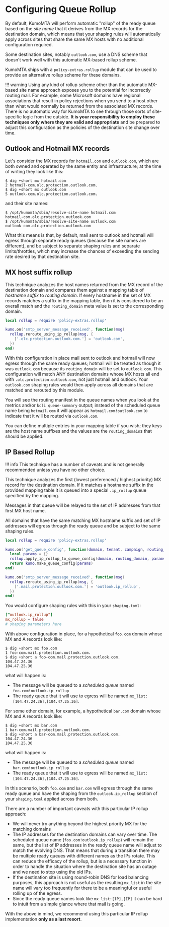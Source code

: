 # Configuring Queue Rollup

By default, KumoMTA will perform automatic "rollup" of the ready queue based on
the *site name* that it derives from the MX records for the destination domain,
which means that your shaping rules will automatically apply across sites that
share the same MX hosts with no additional configuration required.

Some destination sites, notably `outlook.com`, use a DNS scheme that doesn't
work well with this automatic MX-based rollup scheme.

KumoMTA ships with a `policy-extras.rollup` module that can be used to
provide an alternative rollup scheme for these domains.

!!! warning
    Using any kind of rollup scheme other than the automatic MX-based
    site name approach exposes you to the potential for incorrectly
    routing mail. For example, some Microsoft domains have regional
    associations that result in policy rejections when you send to
    a host other than what would normally be returned from the
    associated MX records. There is no automatic way for KumoMTA
    to see through those sorts of site-specific logic from the outside.
    **It is your responsibility to employ these techniques only where
    they are valid and appropriate** and be prepared to adjust this
    configuration as the policies of the destination site change
    over time.

## Outlook and Hotmail MX records

Let's consider the MX records for `hotmail.com` and `outlook.com`, which are
both owned and operated by the same entity and infrastructure; at the time of
writing they look like this:

```console
$ dig +short mx hotmail.com
2 hotmail-com.olc.protection.outlook.com.
$ dig +short mx outlook.com
5 outlook-com.olc.protection.outlook.com.
```

and their site names:

```console
$ /opt/kumomta/sbin/resolve-site-name hotmail.com
hotmail-com.olc.protection.outlook.com
$ /opt/kumomta/sbin/resolve-site-name outlook.com
outlook-com.olc.protection.outlook.com
```

What this means is that, by default, mail sent to outlook and hotmail will
egress through separate ready queues (because the site names are different),
and be subject to separate shaping rules and separate limits/throttles, which
may increase the chances of exceeding the sending rate desired by that
destination site.

## MX host suffix rollup

This technique analyzes the host names returned from the MX record
of the destination domain and compares them against a mapping table
of *hostname suffix* to *routing domain*.  If every hostname in
the set of MX records matches a suffix in the mapping table, then
it is considered to be an overall match and the `routing_domain`
meta value is set to the corresponding domain.

```lua
local rollup = require 'policy-extras.rollup'

kumo.on('smtp_server_message_received', function(msg)
  rollup.reroute_using_ip_rollup(msg, {
    ['.olc.protection.outlook.com.'] = 'outlook.com',
  })
end)
```

With this configuration in place mail sent to outlook and hotmail will now
egress through the same ready queues; hotmail will be treated as though it was
`outlook.com` because its `routing_domain` will be set to `outlook.com`.  This
configuration will match ANY destination domains whose MX hosts all end with
`.olc.protection.outlook.com`, not just hotmail and outlook.  Your
`outlook.com` shaping rules would then apply across all domains that are
matched and rerouted by this module.

You will see the routing manifest in the queue names when you look at the metrics
and/or `kcli queue-summary` output; instead of the scheduled queue name being
`hotmail.com` it will appear as `hotmail.com!outlook.com` to indicate that it
will be routed via `outlook.com`.

You can define multiple entries in your mapping table if you wish; they keys
are the host name suffixes and the values are the `routing_domain`s that should
be applied.

## IP Based Rollup

!!! info
    This technique has a number of caveats and is not generally recommended
    unless you have no other choice.

This technique analyzes the first (lowest preferenced / highest priority) MX
record for the destination domain. If it matches a hostname suffix in the
provided mapping table it is queued into a special `.ip_rollup` queue specified
by the mapping.

Messages in that queue will be relayed to the set of IP addresses from that
first MX host name.

All domains that have the same matching MX hostname suffix and set of IP
addresses will egress through the ready queue and be subject to the same
shaping rules.

```lua
local rollup = require 'policy-extras.rollup'

kumo.on('get_queue_config', function(domain, tenant, campaign, routing_domain)
  local params = {}
  rollup.apply_ip_rollup_to_queue_config(domain, routing_domain, params)
  return kumo.make_queue_config(params)
end)

kumo.on('smtp_server_message_received', function(msg)
  rollup.reroute_using_ip_rollup(msg, {
    ['.mail.protection.outlook.com.'] = 'outlook.ip_rollup',
  })
end)
```

You would configure shaping rules with this in your `shaping.toml`:

```toml
["outlook.ip_rollup"]
mx_rollup = false
# shaping parameters here
```

With above configuration in place, for a hypothetical `foo.com` domain whose
MX and A records look like:

```console
$ dig +short mx foo.com
1 foo-com.mail.protection.outlook.com.
$ dig +short a foo-com.mail.protection.outlook.com.
104.47.24.36
104.47.25.36
```

what will happen is:

* The message will be queued to a *scheduled queue* named `foo.com!outlook.ip_rollup`
* The ready queue that it will use to egress will be named `mx_list:[104.47.24.36],[104.47.25.36]`.

For some other domain, for example, a hypothetical `bar.com` domain whose
MX and A records look like:

```console
$ dig +short mx bar.com
1 bar-com.mail.protection.outlook.com.
$ dig +short a bar-com.mail.protection.outlook.com.
104.47.24.36
104.47.25.36
```

what will happen is:

* The message will be queued to a *scheduled queue* named `bar.com!outlook.ip_rollup`
* The ready queue that it will use to egress will be named `mx_list:[104.47.24.36],[104.47.25.36]`.

In this scenario, both `foo.com` and `bar.com` will egress through the same
ready queue and have the shaping from the `outlook.ip_rollup` section of your
`shaping.toml` applied across them both.

There are a number of important caveats with this particular IP rollup approach:

* We will never try anything beyond the highest priority MX for the matching domains
* The IP addresses for the destination domains can vary over time. The
  scheduled queue name (`foo.com!outlook.ip_rollup`) will remain the same, but
  the list of IP addresses in the ready queue name will adjust to match the
  evolving DNS. That means that during a transition there may be multiple ready
  queues with different names as the IPs rotate.  This can reduce the efficacy
  of the rollup, but is a necessary function in order to handle the situation
  where the destination site has an outage and we need to stop using the old IPs.
* If the destination site is using round-robin DNS for load balancing purposes,
  this approach is not useful as the resulting `mx_list` in the site name
  will vary too frequently for there to be a meaningful or useful rolling up
  of the egress.
* Since the ready queue names look like `mx_list:[IP],[IP]` it can be hard to intuit
  from a simple glance where that mail is going.

With the above in mind, we recommend using this particular IP rollup implementation
**only as a last resort**.

